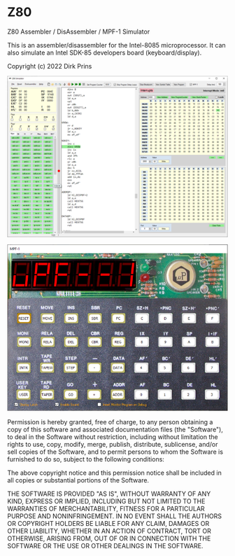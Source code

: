 # Z80
Z80 Assembler / DisAssembler / MPF-1 Simulator

This is an assembler/disassembler for the Intel-8085 microprocessor.
It can also simulate an Intel SDK-85 developers board (keyboard/display).

Copyright (c) 2022 Dirk Prins

![Screenshot](ScreenShot1.png)

![Screenshot](ScreenShot2.png)

Permission is hereby granted, free of charge, to any person obtaining a copy of this software and associated documentation files (the "Software"), to deal in the Software without restriction, including without limitation the rights to use, copy, modify, merge, publish, distribute, sublicense, and/or sell copies of the Software, and to permit persons to whom the Software is furnished to do so, subject to the following conditions:

The above copyright notice and this permission notice shall be included in all copies or substantial portions of the Software.

THE SOFTWARE IS PROVIDED "AS IS", WITHOUT WARRANTY OF ANY KIND, EXPRESS OR IMPLIED, INCLUDING BUT NOT LIMITED TO THE WARRANTIES OF MERCHANTABILITY, FITNESS FOR A PARTICULAR PURPOSE AND NONINFRINGEMENT. IN NO EVENT SHALL THE AUTHORS OR COPYRIGHT HOLDERS BE LIABLE FOR ANY CLAIM, DAMAGES OR OTHER LIABILITY, WHETHER IN AN ACTION OF CONTRACT, TORT OR OTHERWISE, ARISING FROM, OUT OF OR IN CONNECTION WITH THE SOFTWARE OR THE USE OR OTHER DEALINGS IN THE SOFTWARE.
